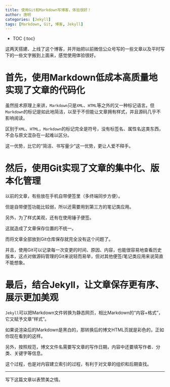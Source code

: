 ```yaml
---
title: 使用Git和Markdown写博客，体验很好！
author: 唐明
categories: [Jekyll]
tags: [Markdown, Git, 博客, Jekyll]
---
```

* TOC
{:toc}

这两天搭建、上线了这个博客，并开始把以前微信公众号写的一些文章以及平时写下的一些文字搬到上面来，感觉使用体验很好。

# 首先，使用Markdown低成本高质量地实现了文章的代码化

虽然技术原理上来讲，`Markdown`只是`XML`、`HTML`等之外的又一种标记语言。但`Markdown`的标记是如此地简洁，以至于不但能让文章拥有样式，并且源码几乎不影响阅读。

<!--以上为摘要内容-->

区别于`XML`、`HTML`，`Markdown`的标记完全是符号，没有标签名、属性名这类东西，不会与原文混杂在一起难以区分。

这一优势，比它的“简洁、书写量少”这一优势，更让人爱不释手。

# 然后，使用Git实现了文章的集中化、版本化管理

以前的文章，有些放在手机自带便签里（多终端同步方便）。

但是自带便签功能比较弱，所以还需要用到第三方的笔记类应用。

另外，为了样式美观，还有在使用锤子便签。

这就造成了文章保存位置的不统一。

而将文章全部放到Git仓库保存就完全没有这个问题了。

并且，使用Git可以记录每一次变更的时间、原因、内容，也能很容易地查看历史版本，这点对做源码管理的Git来说轻而易举，但对其他便签/笔记类应用来说简直不能想象。

# 最后，结合Jekyll，让文章保存更有序、展示更加美观

`Jekyll`可以把Markdown文件转换为静态网页，相比Markdown的“内容+格式”，它又赋予文章“样式”。

如果说渲染后的Markdown是黑白的，那转换后的博文HTML页就是彩色的，正如你现在看到的这样。

另外，按照规范，博文文件名需要写文章的写作日期，内容中还要填写作者、分类、关键字等信息。

这个过程，也是对内容建立索引的过程，有利于对文章的组织和后期查找。

---

写下这篇文章以表赞美之情。